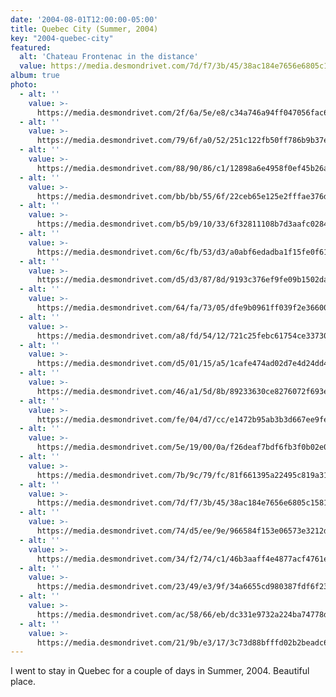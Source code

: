 ```yaml
---
date: '2004-08-01T12:00:00-05:00'
title: Quebec City (Summer, 2004)
key: "2004-quebec-city"
featured: 
  alt: 'Chateau Frontenac in the distance'
  value: https://media.desmondrivet.com/7d/f7/3b/45/38ac184e7656e6805c1581d72dd3c06ff87b252e86a1797347f956e3.jpg
album: true
photo:
  - alt: ''
    value: >-
      https://media.desmondrivet.com/2f/6a/5e/e8/c34a746a94ff047056fac694b0a68dfdfd17b4951c3c82c0ed2f12f5.jpg
  - alt: ''
    value: >-
      https://media.desmondrivet.com/79/6f/a0/52/251c122fb50ff786b9b37ec735de009738099b05d73acef7f4d88077.jpg
  - alt: ''
    value: >-
      https://media.desmondrivet.com/88/90/86/c1/12898a6e4958f0ef45b26a5560e5baa6f4e09a31ccc0e1e8bc98c01c.jpg
  - alt: ''
    value: >-
      https://media.desmondrivet.com/bb/bb/55/6f/22ceb65e125e2fffae376d17c97dc8ea8744471f1ed4e7abf8e2f75e.jpg
  - alt: ''
    value: >-
      https://media.desmondrivet.com/b5/b9/10/33/6f32811108b7d3aafc0284c269fa71b7d691955520f675da2e92e1a0.jpg
  - alt: ''
    value: >-
      https://media.desmondrivet.com/6c/fb/53/d3/a0abf6edadba1f15fe0f611eaa3916a52aee58e835ba9fabc473ab7d.jpg
  - alt: ''
    value: >-
      https://media.desmondrivet.com/d5/d3/87/8d/9193c376ef9fe09b1502daa710f4deda4247d00e3d36f4e6d775f9c8.jpg
  - alt: ''
    value: >-
      https://media.desmondrivet.com/64/fa/73/05/dfe9b0961ff039f2e36600da30d841a94aa7f11f987d470fa296cefb.jpg
  - alt: ''
    value: >-
      https://media.desmondrivet.com/a8/fd/54/12/721c25febc61754ce33730de2b6c3011a95823a1ce8e1d6482697787.jpg
  - alt: ''
    value: >-
      https://media.desmondrivet.com/d5/01/15/a5/1cafe474ad02d7e4d24dd415241ac7122e03ff4b055d43a671983b66.jpg
  - alt: ''
    value: >-
      https://media.desmondrivet.com/46/a1/5d/8b/89233630ce8276072f693e68387790698bff59f1474af135d6813960.jpg
  - alt: ''
    value: >-
      https://media.desmondrivet.com/fe/04/d7/cc/e1472b95ab3b3d667ee9fe90f074f524731fba357d889ea5722efe98.jpg
  - alt: ''
    value: >-
      https://media.desmondrivet.com/5e/19/00/0a/f26deaf7bdf6fb3f0b02e0b4f3df86a53eb54329941579e200c3719b.jpg
  - alt: ''
    value: >-
      https://media.desmondrivet.com/7b/9c/79/fc/81f661395a22495c819a31b0de68da9c087f119fe966b788735e3ff0.jpg
  - alt: ''
    value: >-
      https://media.desmondrivet.com/7d/f7/3b/45/38ac184e7656e6805c1581d72dd3c06ff87b252e86a1797347f956e3.jpg
  - alt: ''
    value: >-
      https://media.desmondrivet.com/74/d5/ee/9e/966584f153e06573e3212da1b265c443a51b1ba516e51ea75e9ab1f6.jpg
  - alt: ''
    value: >-
      https://media.desmondrivet.com/34/f2/74/c1/46b3aaff4e4877acf4761e368d3de5ee5650fa60c40c35bc8e34e47b.jpg
  - alt: ''
    value: >-
      https://media.desmondrivet.com/23/49/e3/9f/34a6655cd980387fdf6f23099be35e0e67108a70a8a4dcc5392320ce.jpg
  - alt: ''
    value: >-
      https://media.desmondrivet.com/ac/58/66/eb/dc331e9732a224ba74778d43e81106323dc86588a016dcf6c5896e23.jpg
  - alt: ''
    value: >-
      https://media.desmondrivet.com/21/9b/e3/17/3c73d88bfffd02b2beadc60c457d3d3f75a6e0385cfdadfc92143932.jpg
---
```


I went to stay in Quebec for a couple of days in Summer, 2004.  Beautiful place.

